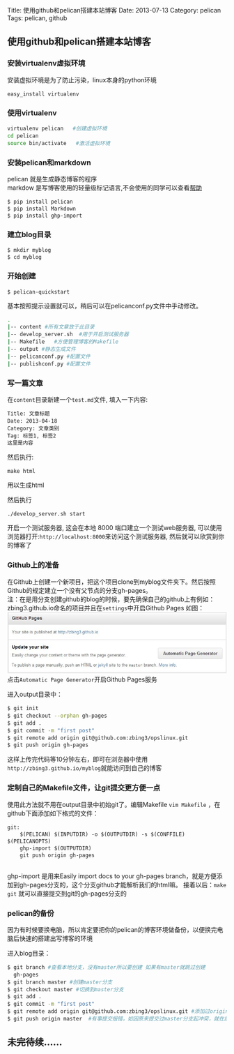 Title: 使用github和pelican搭建本站博客 
Date: 2013-07-13
Category: pelican
Tags: pelican, github
## 使用github和pelican搭建本站博客 ##

### 安装virtualenv虚拟环境 ###
安装虚拟环境是为了防止污染，linux本身的python环境

    easy_install virtualenv
### 使用virtualenv ###
```bash
virtualenv pelican   #创建虚拟环境
cd pelican
source bin/activate   #激活虚拟环境
```
### 安装pelican和markdown  ###
pelican 就是生成静态博客的程序<br />
markdow 是写博客使用的轻量级标记语言,不会使用的同学可以查看[帮助](http://wowubuntu.com/markdown/)

    $ pip install pelican
    $ pip install Markdown
    $ pip install ghp-import

### 建立blog目录 ###

    $ mkdir myblog
    $ cd myblog
### 开始创建 ###

    $ pelican-quickstart
基本按照提示设置就可以，稍后可以在pelicanconf.py文件中手动修改。
```bash
.
|-- content #所有文章放于此目录
|-- develop_server.sh  #用于开启测试服务器
|-- Makefile   #方便管理博客的Makefile
|-- output #静态生成文件
|-- pelicanconf.py #配置文件
|-- publishconf.py #配置文件
```
### 写一篇文章 ###

在`content`目录新建一个`test.md`文件, 填入一下内容:
```bash
Title: 文章标题
Date: 2013-04-18
Category: 文章类别
Tag: 标签1, 标签2    
这里是内容
```    
然后执行:

    make html
用以生成html

然后执行

    ./develop_server.sh start
开启一个测试服务器, 这会在本地 8000 端口建立一个测试web服务器, 可以使用浏览器打开:`http://localhost:8000`来访问这个测试服务器, 然后就可以欣赏到你的博客了


### Github上的准备 ###

在Github上创建一个新项目，把这个项目clone到myblog文件夹下。然后按照Github的规定建立一个没有父节点的分支gh-pages。<br />
注：在是用分支创建github的blog的时候，要先确保自己的github上有例如：zbing3.github.io命名的项目并且在`settings`中开启Github Pages
如图：
![Alt Github Pages](/static/upload/20130713144403.jpg)
点击`Automatic Page Generator`开启Github Pages服务

进入output目录中：
```bash
$ git init
$ git checkout --orphan gh-pages
$ git add .
$ git commit -m "first post"
$ git remote add origin git@github.com:zbing3/opslinux.git
$ git push origin gh-pages
```
这样上传完代码等10分钟左右，即可在浏览器中使用```http://zbing3.github.io/myblog```就能访问到自己的博客

### 定制自己的Makefile文件，让git提交更方便一点
使用此方法就不用在output目录中初始git了。编辑Makefile `vim Makefile` ，在github下面添加如下格式的文件：

```
git:
    $(PELICAN) $(INPUTDIR) -o $(OUTPUTDIR) -s $(CONFFILE) $(PELICANOPTS)
    ghp-import $(OUTPUTDIR)
    git push origin gh-pages
    
```

ghp-import 是用来Easily import docs to your gh-pages branch，就是方便添加到gh-pages分支的，这个分支github才能解析我们的html嘛。
接着以后：`make git` 就可以直接提交到git的gh-pages分支的
### pelican的备份
因为有时候要换电脑，所以肯定要把你的pelican的博客环境做备份，以便换完电脑后快速的搭建出写博客的环境

进入blog目录：
```bash
$ git branch #查看本地分支，没有master所以要创建 如果有master就跳过创建
  gh-pages
$ git branch master #创建master分支
$ git checkout master #切换到master分支
$ git add .
$ git commit -m "first post"
$ git remote add origin git@github.com:zbing3/opslinux.git #添加过origin就不用添加
$ git push origin master  #有事提交报错，如因原来提交过master分支起冲突，就在后面追加--froce

```


## 未完待续…… ##


